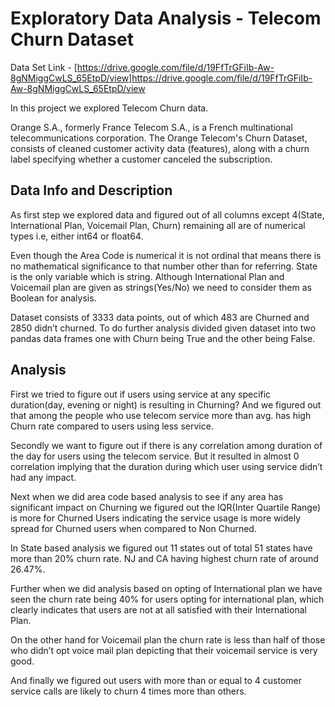 # Exploratory Data Analysis - Telecom Churn Dataset
Data Set Link - [https://drive.google.com/file/d/19FfTrGFiIb-Aw-8gNMiggCwLS_65EtpD/view]https://drive.google.com/file/d/19FfTrGFiIb-Aw-8gNMiggCwLS_65EtpD/view

In this project we explored Telecom Churn data. 

Orange  S.A.,  formerly  France  Telecom  S.A.,  is  a  French  multinational telecommunications  corporation.  The  Orange  Telecom's  Churn  Dataset, consists  of  cleaned  customer  activity  data  (features),  along  with  a  churn  label  specifying  whether  a  customer  canceled  the  subscription.

## Data Info and Description

As  first  step  we  explored  data  and  figured  out  of  all  columns  except  4(State,  International  Plan,  Voicemail  Plan,  Churn)  remaining all  are  of  numerical  types  i.e,  either  int64  or  float64.

Even  though  the  Area  Code  is  numerical  it  is not  ordinal  that means  there  is no  mathematical  significance  to  that  number  other  than  for  referring.  State  is  the  only  variable  which  is  string.  Although  International  Plan  and  Voicemail  plan  are  given as  strings(Yes/No)  we  need  to  consider  them  as  Boolean  for  analysis.

Dataset  consists  of  3333  data points,  out  of  which  483  are  Churned  and  2850  didn’t  churned.  To  do  further  analysis  divided  given  dataset  into  two pandas  data frames  one with  Churn  being  True  and  the  other  being  False.

## Analysis

First  we  tried  to  figure  out  if  users  using  service  at  any  specific  duration(day, evening or night)  is resulting   in  Churning?  And  we  figured  out  that  among  the  people  who  use  telecom  service  more  than  avg.  has  high  Churn  rate  compared  to  users  using  less  service.

Secondly  we  want  to  figure  out  if  there  is  any  correlation  among  duration  of  the  day  for  users  using  the  telecom  service.  But  it  resulted  in almost  0  correlation implying  that  the  duration  during  which  user  using  service  didn’t  had  any  impact.

Next  when  we  did  area  code  based  analysis to  see  if  any  area  has  significant  impact  on  Churning  we figured  out  the  IQR(Inter  Quartile  Range)  is more  for  Churned  Users  indicating  the  service  usage  is  more  widely  spread  for  Churned  users  when  compared  to  Non  Churned.

In  State  based  analysis  we  figured  out  11  states  out  of  total  51  states  have  more  than  20%  churn  rate.  NJ  and  CA  having  highest  churn  rate  of  around  26.47%.

Further  when  we  did  analysis  based  on  opting  of  International  plan  we  have  seen  the  churn  rate  being  40%  for  users  opting  for  international  plan,  which  clearly  indicates  that  users  are  not  at  all satisfied  with  their  International  Plan.

On  the  other hand  for  Voicemail  plan  the  churn  rate  is  less than  half  of  those  who didn’t  opt  voice mail  plan  depicting  that  their  voicemail  service  is  very  good.

And  finally  we  figured  out  users  with  more  than  or  equal  to  4 customer  service  calls  are  likely  to  churn  4  times  more  than  others.

